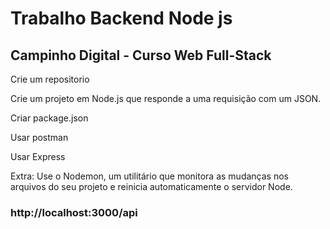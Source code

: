# Trabalho Backend Node js 
## Campinho Digital - Curso Web Full-Stack


Crie um repositorio 

Crie um projeto em Node.js que responde a uma requisição com um JSON.

Criar package.json

Usar postman 

Usar Express 

Extra: Use o Nodemon, um utilitário que monitora as mudanças nos arquivos do seu projeto e reinicia automaticamente o servidor Node.

### http://localhost:3000/api
